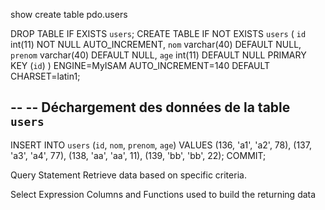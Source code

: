 

show create table pdo.users

DROP TABLE IF EXISTS `users`;
CREATE TABLE IF NOT EXISTS `users` (
  `id` int(11) NOT NULL AUTO_INCREMENT,
  `nom` varchar(40) DEFAULT NULL,
  `prenom` varchar(40) DEFAULT NULL,
  `age` int(11) DEFAULT NULL
  PRIMARY KEY (`id`)
) ENGINE=MyISAM AUTO_INCREMENT=140 DEFAULT CHARSET=latin1;

--
-- Déchargement des données de la table `users`
--

INSERT INTO `users` (`id`, `nom`, `prenom`, `age`) VALUES
(136, 'a1', 'a2', 78),
(137, 'a3', 'a4', 77),
(138, 'aa', 'aa', 11),
(139, 'bb', 'bb', 22);
COMMIT;


Query Statement
Retrieve data based on specific criteria.

Select Expression
Columns and Functions used to build the returning data



